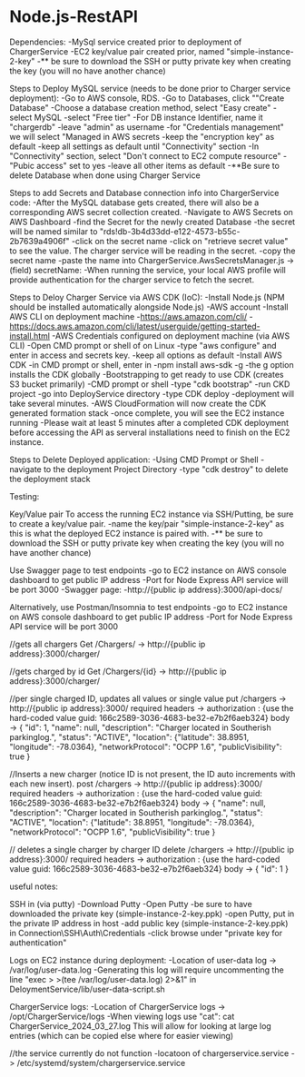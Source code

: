 # Node.js-RestAPI
Dependencies:
-MySql service created prior to deployment of ChargerService 
-EC2 key/value pair created prior, named "simple-instance-2-key" 
-** be sure to download the SSH or putty private key when creating the key (you will no have another chance)

Steps to Deploy MySQL service (needs to be done prior to Charger service deployment): 
-Go to AWS console, RDS. 
-Go to Databases, click ""Create Database" 
-Choose a database creation method, select "Easy create" 
-select MySQL 
-select "Free tier" 
-For DB instance Identifier, name it "chargerdb" 
-leave "admin" as username 
-for "Credentials management" we will select "Managed in AWS secrets 
-keep the "encryption key" as default -keep all settings as default until "Connectivity" section 
-In "Connectivity" section, select "Don't connect to EC2 compute resource" 
-"Pubic access" set to yes -leave all other items as default 
-**Be sure to delete Database when done using Charger Service

Steps to add Secrets and Database connection info into ChargerService code: 
-After the MySQL database gets created, there will also be a corresponding AWS secret collection created.
-Navigate to AWS Secrets on AWS Dashboard 
-find the Secret for the newly created Database 
-the secret will be named similar to "rds!db-3b4d33dd-e122-4573-b55c-2b7639a4906f" 
-click on the secret name -click on "retrieve secret value" to see the value. The charger service will be reading in the secret. 
-copy the secret name -paste the name into ChargerService.AwsSecretsManager.js -> (field) secretName: 
-When running the service, your local AWS profile will provide authentication for the charger service to fetch the secret.

Steps to Deloy Charger Service via AWS CDK (IoC):
-Install Node.js (NPM should be installed automatically alongside Node.js) 
-AWS account -Install AWS CLI on deployment machine -https://aws.amazon.com/cli/ 
-https://docs.aws.amazon.com/cli/latest/userguide/getting-started-install.html 
-AWS Credentials configured on deployment machine (via AWS CLI) 
-Open CMD prompt or shell of on Linux 
-type "aws configure" and enter in access and secrets key.
-keep all options as default 
-Install AWS CDK -in CMD prompt or shell, enter in 
-npm install aws-sdk -g -the g option installs the CDK globally 
-Bootstrapping to get ready to use CDK (creates S3 bucket primarily) 
-CMD prompt or shell -type "cdk bootstrap" 
-run CKD project -go into DeployService directory 
-type CDK deploy 
-deployment will take several minutes. 
-AWS CloudFormation will now create the CDK generated formation stack 
-once complete, you will see the EC2 instance running 
-Please wait at least 5 minutes after a completed CDK deployment before accessing the API as serveral installations need to finish on the EC2 instance.

Steps to Delete Deployed application:
-Using CMD Prompt or Shell 
-navigate to the deployment Project Directory 
-type "cdk destroy" to delete the deployment stack

Testing:

Key/Value pair To access the running EC2 instance via SSH/Putting, be sure to create a key/value pair. 
-name the key/pair "simple-instance-2-key" as this is what the deployed EC2 instance is paired with. 
-** be sure to download the SSH or putty private key when creating the key (you will no have another chance)

Use Swagger page to test endpoints 
-go to EC2 instance on AWS console dashboard to get public IP address 
-Port for Node Express API service will be port 3000 
-Swagger page: -http://{public ip address}:3000/api-docs/

Alternatively, use Postman/Insomnia to test endpoints -go to EC2 instance on AWS console dashboard to get public IP address -Port for Node Express API service will be port 3000

//gets all chargers
Get /Chargers/ -> http://{public ip address}:3000/charger/

//gets charged by id
Get /Chargers/{id} -> http://{public ip address}:3000/charger/

//per single charged ID, updates all values or single value 
put /chargers -> http://{public ip address}:3000/
	required headers -> 
		authorization : {use the hard-coded value guid: 166c2589-3036-4683-be32-e7b2f6aeb324}
	body ->
			{
				"id": 1,
				"name": null,
				"description": "Charger located in Southerish parkinglog.",
				"status": "ACTIVE",
				"location": {"latitude": 38.8951, "longitude": -78.0364},
				"networkProtocol": "OCPP 1.6",
				"publicVisibility": true
			}

//Inserts a new charger (notice ID is not present, the ID auto increments with each new insert).
post /chargers -> http://{public ip address}:3000/
required headers -> 
	authorization : {use the hard-coded value guid: 166c2589-3036-4683-be32-e7b2f6aeb324}
body ->
		{
			"name": null,
			"description": "Charger located in Southerish parkinglog.",
			"status": "ACTIVE",
			"location": {"latitude": 38.8951, "longitude": -78.0364},
			"networkProtocol": "OCPP 1.6",
			"publicVisibility": true
		}

// deletes a single charger by charger ID
delete /chargers -> http://{public ip address}:3000/
required headers -> 
	authorization : {use the hard-coded value guid: 166c2589-3036-4683-be32-e7b2f6aeb324}
body ->
		{
			"id": 1
		}

  
useful notes:

SSH in (via putty) 
-Download Putty 
-Open Putty 
-be sure to have downloaded the private key (simple-instance-2-key.ppk) 
-open Putty, put in the private IP address in host -add public key (simple-instance-2-key.ppk) in Connection\SSH\Auth\Credentials 
-click browse under "private key for authentication"

Logs on EC2 instance during deployment:
-Location of user-data log -> /var/log/user-data.log 
-Generating this log will require uncommenting the line "exec > >(tee /var/log/user-data.log) 2>&1" in DeloymentService/lib/user-data-script.sh

ChargerService logs:
-Location of ChargerService logs -> /opt/ChargerService/logs 
-When viewing logs use "cat": cat ChargerService_2024_03_27.log This will allow for looking at large log entries (which can be copied else where for easier viewing)

//the service currently do not function -locatoon of chargerservice.service -> /etc/systemd/system/chargerservice.service
